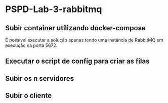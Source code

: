 # PSPD-Lab-3-rabbitmq

## Subir container utilizando docker-compose

É possível executar a solução apenas tendo uma instância de RabbitMQ em execução na porta 5672.

## Executar o script de config para criar as filas

## Subir os n servidores

## Subir o cliente
